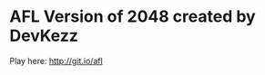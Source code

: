 AFL Version of 2048 created by DevKezz
========================================================================

Play here: http://git.io/afl
